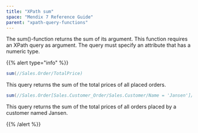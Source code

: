 ```yaml
---
title: "XPath sum"
space: "Mendix 7 Reference Guide"
parent: "xpath-query-functions"
---
```



The sum()-function returns the sum of its argument.
This function requires an XPath query as argument. The query must specify an attribute that has a numeric type.

{{% alert type="info" %}}

```java
sum(//Sales.Order/TotalPrice)
```

This query returns the sum of the total prices of all placed orders.

```java
sum(//Sales.Order[Sales.Customer_Order/Sales.Customer/Name = 'Jansen']/TotalPrice)
```

This query returns the sum of the total prices of all orders placed by a customer named Jansen.

{{% /alert %}}
